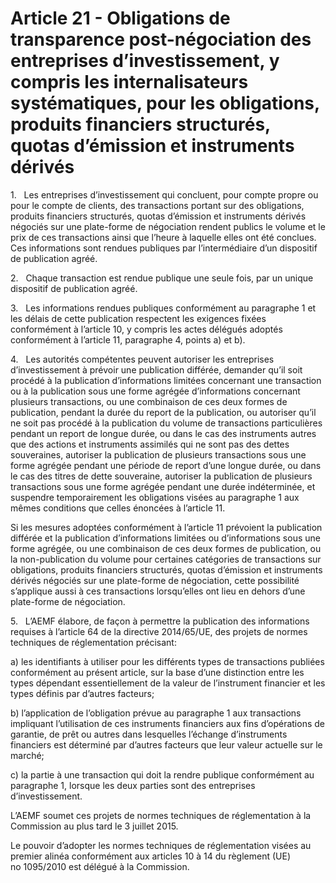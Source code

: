 # Article 21 - Obligations de transparence post-négociation des entreprises d’investissement, y compris les internalisateurs systématiques, pour les obligations, produits financiers structurés, quotas d’émission et instruments dérivés


1.   Les entreprises d’investissement qui concluent, pour compte propre ou pour le compte de clients, des transactions portant sur des obligations, produits financiers structurés, quotas d’émission et instruments dérivés négociés sur une plate-forme de négociation rendent publics le volume et le prix de ces transactions ainsi que l’heure à laquelle elles ont été conclues. Ces informations sont rendues publiques par l’intermédiaire d’un dispositif de publication agréé.

2.   Chaque transaction est rendue publique une seule fois, par un unique dispositif de publication agréé.

3.   Les informations rendues publiques conformément au paragraphe 1 et les délais de cette publication respectent les exigences fixées conformément à l’article 10, y compris les actes délégués adoptés conformément à l’article 11, paragraphe 4, points a) et b).

4.   Les autorités compétentes peuvent autoriser les entreprises d’investissement à prévoir une publication différée, demander qu’il soit procédé à la publication d’informations limitées concernant une transaction ou à la publication sous une forme agrégée d’informations concernant plusieurs transactions, ou une combinaison de ces deux formes de publication, pendant la durée du report de la publication, ou autoriser qu’il ne soit pas procédé à la publication du volume de transactions particulières pendant un report de longue durée, ou dans le cas des instruments autres que des actions et instruments assimilés qui ne sont pas des dettes souveraines, autoriser la publication de plusieurs transactions sous une forme agrégée pendant une période de report d’une longue durée, ou dans le cas des titres de dette souveraine, autoriser la publication de plusieurs transactions sous une forme agrégée pendant une durée indéterminée, et suspendre temporairement les obligations visées au paragraphe 1 aux mêmes conditions que celles énoncées à l’article 11.

Si les mesures adoptées conformément à l’article 11 prévoient la publication différée et la publication d’informations limitées ou d’informations sous une forme agrégée, ou une combinaison de ces deux formes de publication, ou la non-publication du volume pour certaines catégories de transactions sur obligations, produits financiers structurés, quotas d’émission et instruments dérivés négociés sur une plate-forme de négociation, cette possibilité s’applique aussi à ces transactions lorsqu’elles ont lieu en dehors d’une plate-forme de négociation.

5.   L’AEMF élabore, de façon à permettre la publication des informations requises à l’article 64 de la directive 2014/65/UE, des projets de normes techniques de réglementation précisant:

a) les identifiants à utiliser pour les différents types de transactions publiées conformément au présent article, sur la base d’une distinction entre les types dépendant essentiellement de la valeur de l’instrument financier et les types définis par d’autres facteurs;

b) l’application de l’obligation prévue au paragraphe 1 aux transactions impliquant l’utilisation de ces instruments financiers aux fins d’opérations de garantie, de prêt ou autres dans lesquelles l’échange d’instruments financiers est déterminé par d’autres facteurs que leur valeur actuelle sur le marché;

c) la partie à une transaction qui doit la rendre publique conformément au paragraphe 1, lorsque les deux parties sont des entreprises d’investissement.

L’AEMF soumet ces projets de normes techniques de réglementation à la Commission au plus tard le 3 juillet 2015.

Le pouvoir d’adopter les normes techniques de réglementation visées au premier alinéa conformément aux articles 10 à 14 du règlement (UE) no 1095/2010 est délégué à la Commission.
